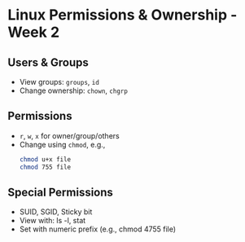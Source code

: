 # Linux Permissions & Ownership - Week 2

## Users & Groups

- View groups: `groups`, `id`
- Change ownership: `chown`, `chgrp`

## Permissions

- `r`, `w`, `x` for owner/group/others
- Change using `chmod`, e.g.,
  ```bash
  chmod u+x file
  chmod 755 file

## Special Permissions

- SUID, SGID, Sticky bit
- View with: ls -l, stat
- Set with numeric prefix (e.g., chmod 4755 file)